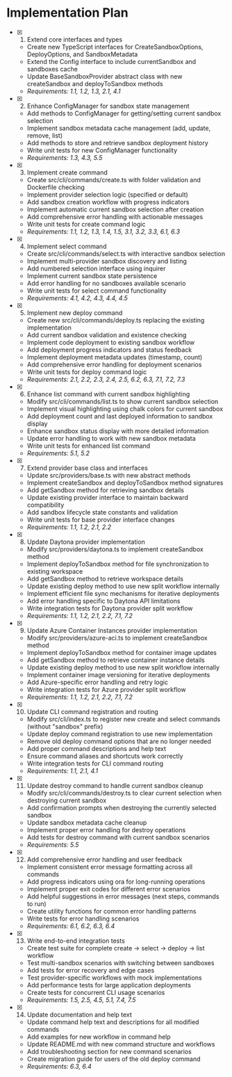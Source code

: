 # Implementation Plan

- [x] 1. Extend core interfaces and types
  - Create new TypeScript interfaces for CreateSandboxOptions, DeployOptions, and SandboxMetadata
  - Extend the Config interface to include currentSandbox and sandboxes cache
  - Update BaseSandboxProvider abstract class with new createSandbox and deployToSandbox methods
  - _Requirements: 1.1, 1.2, 1.3, 2.1, 4.1_

- [x] 2. Enhance ConfigManager for sandbox state management
  - Add methods to ConfigManager for getting/setting current sandbox selection
  - Implement sandbox metadata cache management (add, update, remove, list)
  - Add methods to store and retrieve sandbox deployment history
  - Write unit tests for new ConfigManager functionality
  - _Requirements: 1.3, 4.3, 5.5_

- [x] 3. Implement create command
  - Create src/cli/commands/create.ts with folder validation and Dockerfile checking
  - Implement provider selection logic (specified or default)
  - Add sandbox creation workflow with progress indicators
  - Implement automatic current sandbox selection after creation
  - Add comprehensive error handling with actionable messages
  - Write unit tests for create command logic
  - _Requirements: 1.1, 1.2, 1.3, 1.4, 1.5, 3.1, 3.2, 3.3, 6.1, 6.3_

- [x] 4. Implement select command
  - Create src/cli/commands/select.ts with interactive sandbox selection
  - Implement multi-provider sandbox discovery and listing
  - Add numbered selection interface using inquirer
  - Implement current sandbox state persistence
  - Add error handling for no sandboxes available scenario
  - Write unit tests for select command functionality
  - _Requirements: 4.1, 4.2, 4.3, 4.4, 4.5_

- [x] 5. Implement new deploy command
  - Create new src/cli/commands/deploy.ts replacing the existing implementation
  - Add current sandbox validation and existence checking
  - Implement code deployment to existing sandbox workflow
  - Add deployment progress indicators and status feedback
  - Implement deployment metadata updates (timestamp, count)
  - Add comprehensive error handling for deployment scenarios
  - Write unit tests for deploy command logic
  - _Requirements: 2.1, 2.2, 2.3, 2.4, 2.5, 6.2, 6.3, 7.1, 7.2, 7.3_

- [x] 6. Enhance list command with current sandbox highlighting
  - Modify src/cli/commands/list.ts to show current sandbox selection
  - Implement visual highlighting using chalk colors for current sandbox
  - Add deployment count and last deployed information to sandbox display
  - Enhance sandbox status display with more detailed information
  - Update error handling to work with new sandbox metadata
  - Write unit tests for enhanced list command
  - _Requirements: 5.1, 5.2_

- [x] 7. Extend provider base class and interfaces
  - Update src/providers/base.ts with new abstract methods
  - Implement createSandbox and deployToSandbox method signatures
  - Add getSandbox method for retrieving sandbox details
  - Update existing provider interface to maintain backward compatibility
  - Add sandbox lifecycle state constants and validation
  - Write unit tests for base provider interface changes
  - _Requirements: 1.1, 1.2, 2.1, 2.2_

- [x] 8. Update Daytona provider implementation
  - Modify src/providers/daytona.ts to implement createSandbox method
  - Implement deployToSandbox method for file synchronization to existing workspace
  - Add getSandbox method to retrieve workspace details
  - Update existing deploy method to use new split workflow internally
  - Implement efficient file sync mechanisms for iterative deployments
  - Add error handling specific to Daytona API limitations
  - Write integration tests for Daytona provider split workflow
  - _Requirements: 1.1, 1.2, 2.1, 2.2, 7.1, 7.2_

- [x] 9. Update Azure Container Instances provider implementation
  - Modify src/providers/azure-aci.ts to implement createSandbox method
  - Implement deployToSandbox method for container image updates
  - Add getSandbox method to retrieve container instance details
  - Update existing deploy method to use new split workflow internally
  - Implement container image versioning for iterative deployments
  - Add Azure-specific error handling and retry logic
  - Write integration tests for Azure provider split workflow
  - _Requirements: 1.1, 1.2, 2.1, 2.2, 7.1, 7.2_

- [x] 10. Update CLI command registration and routing
  - Modify src/cli/index.ts to register new create and select commands (without "sandbox" prefix)
  - Update deploy command registration to use new implementation
  - Remove old deploy command options that are no longer needed
  - Add proper command descriptions and help text
  - Ensure command aliases and shortcuts work correctly
  - Write integration tests for CLI command routing
  - _Requirements: 1.1, 2.1, 4.1_

- [x] 11. Update destroy command to handle current sandbox cleanup
  - Modify src/cli/commands/destroy.ts to clear current selection when destroying current sandbox
  - Add confirmation prompts when destroying the currently selected sandbox
  - Update sandbox metadata cache cleanup
  - Implement proper error handling for destroy operations
  - Add tests for destroy command with current sandbox scenarios
  - _Requirements: 5.5_

- [x] 12. Add comprehensive error handling and user feedback
  - Implement consistent error message formatting across all commands
  - Add progress indicators using ora for long-running operations
  - Implement proper exit codes for different error scenarios
  - Add helpful suggestions in error messages (next steps, commands to run)
  - Create utility functions for common error handling patterns
  - Write tests for error handling scenarios
  - _Requirements: 6.1, 6.2, 6.3, 6.4_

- [x] 13. Write end-to-end integration tests
  - Create test suite for complete create → select → deploy → list workflow
  - Test multi-sandbox scenarios with switching between sandboxes
  - Add tests for error recovery and edge cases
  - Test provider-specific workflows with mock implementations
  - Add performance tests for large application deployments
  - Create tests for concurrent CLI usage scenarios
  - _Requirements: 1.5, 2.5, 4.5, 5.1, 7.4, 7.5_

- [x] 14. Update documentation and help text
  - Update command help text and descriptions for all modified commands
  - Add examples for new workflow in command help
  - Update README.md with new command structure and workflows
  - Add troubleshooting section for new command scenarios
  - Create migration guide for users of the old deploy command
  - _Requirements: 6.3, 6.4_